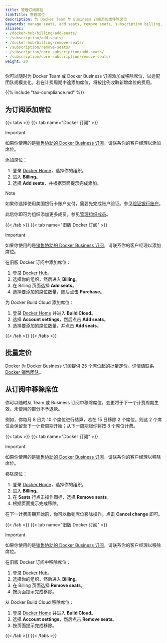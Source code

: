 ```yaml
---
title: 管理订阅席位
linkTitle: 管理席位
description: 为 Docker Team 与 Business 订阅添加或移除席位
keywords: manage seats, add seats, remove seats, subscription billing, team members
aliases:
- /docker-hub/billing/add-seats/
- /subscription/add-seats/
- /docker-hub/billing/remove-seats/
- /subscription/remove-seats/
- /subscription/core-subscription/add-seats/
- /subscription/core-subscription/remove-seats/
weight: 20
---
```


你可以随时为 Docker Team 或 Docker Business 订阅添加或移除席位，以适配团队规模变化。若在计费周期中途添加席位，将按比例收取新增席位的费用。

{{% include "tax-compliance.md" %}}

## 为订阅添加席位

{{< tabs >}}
{{< tab name="Docker 订阅" >}}

> [!IMPORTANT]
>
> 如果你使用的是[销售协助的 Docker Business 订阅](details.md#sales-assisted)，请联系你的客户经理以添加席位。

添加席位：

1. 登录 [Docker Home](https://app.docker.com/)，选择你的组织。
1. 进入 **Billing**。
1. 选择 **Add seats**，并根据页面提示完成添加。

> [!NOTE]
>
> 如果你选择使用美国银行卡账户支付，需要先完成账户验证。参见[验证银行账户](manuals/billing/payment-method.md#verify-a-bank-account)。

此后你即可为组织添加更多成员。参见[管理组织成员](../admin/organization/members.md)。

{{< /tab >}}
{{< tab name="旧版 Docker 订阅" >}}

> [!IMPORTANT]
>
> 如果你使用的是[销售协助的 Docker Business 订阅](details.md#sales-assisted)，请联系你的客户经理以添加席位。

在旧版 Docker 订阅中添加席位：

1. 登录 [Docker Hub](https://hub.docker.com)。
1. 选择你的组织，然后进入 **Billing**。
1. 在 Billing 页面选择 **Add seats**。
1. 选择要添加的席位数量，随后点击 **Purchase**。

为 Docker Build Cloud 添加席位：

1. 登录 [Docker Home](https://app.docker.com) 并进入 **Build Cloud**。
1. 选择 **Account settings**，然后点击 **Add seats**。
1. 选择要添加的席位数量，并点击 **Add seats**。

{{< /tab >}}
{{< /tabs >}}

## 批量定价

Docker 为 Docker Business 订阅提供 25 个席位起的批量定价。详情请联系 [Docker 销售团队](https://www.docker.com/pricing/contact-sales/)。

## 从订阅中移除席位

你可以随时从 Team 或 Business 订阅中移除席位。变更将于下一个计费周期生效，未使用的部分不予退款。

例如，你每月 8 日为 10 个席位进行结算，若在 15 日移除 2 个席位，则这 2 个席位会保留至下一计费周期开始；从下一周期起你将按 8 个席位计费。

{{< tabs >}}
{{< tab name="Docker 订阅" >}}

> [!IMPORTANT]
>
> 如果你使用的是[销售协助的 Docker Business 订阅](details.md#sales-assisted)，请联系你的客户经理以移除席位。

移除席位：

1. 登录 [Docker Home](https://app.docker.com/)，选择你的组织。
1. 进入 **Billing**。
1. 在 **Seats** 行点击操作图标，选择 **Remove seats**。
1. 根据页面提示完成移除。

在下一计费周期开始前，你可以撤销席位移除操作。点击 **Cancel change** 即可。

{{< /tab >}}
{{< tab name="旧版 Docker 订阅" >}}

> [!IMPORTANT]
>
> 如果你使用的是[销售协助的 Docker Business 订阅](details.md#sales-assisted)，请联系你的客户经理以移除席位。

在旧版 Docker 订阅中移除席位：

1. 登录 [Docker Hub](https://hub.docker.com)。
1. 选择你的组织，然后进入 **Billing**。
1. 在 Billing 页面选择 **Remove seats**。
1. 按页面提示完成移除。

从 Docker Build Cloud 移除席位：

1. 登录 [Docker Home](https://app.docker.com) 并进入 **Build Cloud**。
1. 选择 **Account settings**，然后点击 **Remove seats**。
1. 按页面提示完成移除。

{{< /tab >}}
{{< /tabs >}}